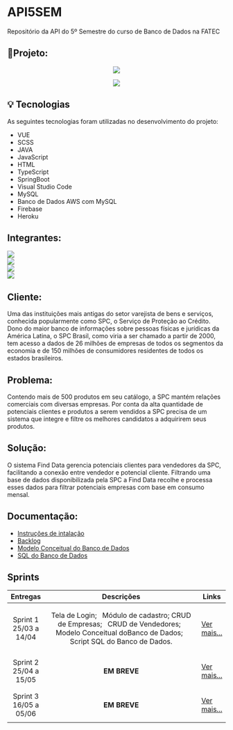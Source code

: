 # API5SEM
Repositório da API do 5º Semestre do curso de Banco de Dados na FATEC
## 📝Projeto:
<p align="center"> <img src = "https://user-images.githubusercontent.com/68132461/163346757-0757c301-4226-442f-aa6b-f75321aa10fe.png"> </p>
<p align="center"> <a href="https://finddata-frontend.web.app/#/sign-in"> <img src= "https://img.shields.io/badge/%F0%9F%9A%80-ACESSAR-blue"></a> </p>

## 💡 Tecnologias

As seguintes tecnologias foram utilizadas no desenvolvimento do projeto:
 - VUE
 - SCSS
 - JAVA
 - JavaScript
 - HTML
 - TypeScript
 - SpringBoot
 - Visual Studio Code
 - MySQL
 - Banco de Dados AWS com MySQL
 - Firebase
 - Heroku
 



## Integrantes:

<a href="https://www.linkedin.com/in/maxx-barcelos-aaa106b2"> <img src= "https://img.shields.io/badge/Maximiles%20Barcelos%20--%20Scrum%20Master-Linkedin-blue"></a> <br>
<a href="https://www.linkedin.com/in/bahij-noureddine-941b681b7/"> <img src= "https://img.shields.io/badge/Bahij%20Noureddine%20--%20Product%20Owner-Linkedin-blue"></a> <br>
<a href="https://www.linkedin.com/in/leonardo-gabriel-silva-11b8b8178/"> <img src= "https://img.shields.io/badge/Leonardo%20Gabriel-Linkedin-blue"></a> <br>
<a href="https://www.linkedin.com/mwlite/in/henrique-zucareli-santiago/"> <img src= "https://img.shields.io/badge/Henrique%20Zucareli-Linkedin-blue"></a> <br>

 ## Cliente:
Uma das instituições mais antigas do setor varejista de bens e serviços,
conhecida popularmente como SPC, o Serviço de Proteção ao Crédito. Dono do maior banco de
informações sobre pessoas físicas e jurídicas da América Latina, o SPC Brasil,
como viria a ser chamado a partir de 2000, tem acesso a dados de 26 milhões
de empresas de todos os segmentos da economia e de 150 milhões de
consumidores residentes de todos os estados brasileiros.

 ## Problema:
Contendo mais de 500 produtos em seu catálogo,  a SPC mantém relações comerciais com diversas empresas. Por conta da alta quantidade de potenciais clientes e produtos a serem vendidos a SPC precisa de um sistema que integre e filtre os melhores candidatos a adquirirem seus produtos.
 ## Solução:
 
O sistema Find Data gerencia potenciais clientes para vendedores da SPC, facilitando a conexão entre vendedor e potencial cliente. Filtrando uma base de dados disponibilizada pela SPC a Find Data recolhe e processa esses dados para filtrar potenciais empresas com base em consumo mensal.

 ## Documentação:
 - [Instruções de intalação](https://github.com/MaXximiles/API5-SEM/blob/main/Documentação/Instruções%20de%20instalação/README.md) 
 - [Backlog](https://github.com/MaXximiles/API5-SEM/tree/main/Documentação/User%20Story%20Cards)
 - [Modelo Conceitual do Banco de Dados](https://github.com/MaXximiles/API5-SEM/blob/main/Documentação/Database/MODELO_FISICO_v2.png)
 - [SQL do Banco de Dados](https://github.com/MaXximiles/API5-SEM/blob/main/Documentação/Database/BD_FIND_DATA_CREATE_v2.sql)

  
<h2>Sprints</h2>
       <table>
              <thead>
                     <th width=150px>Entregas</th>
                     <th width=100%>Descrições</th>
                     <th width=100px>Links</th>
              </thead>
              <tbody>
                     <tr>
                            <td align=center>Sprint 1<br> 25/03 a 14/04  </td>
                            <td ><p align=center> Tela de Login; &nbsp Módulo de cadastro; CRUD de Empresas; &nbsp CRUD de Vendedores; &nbsp Modelo Conceitual doBanco de Dados; &nbsp Script SQL do Banco de Dados.
                            <p align=center>   
                            </td>
                            <td><p><a href="https://github.com/MaXximiles/API5-SEM/blob/sprint-1/README.md">Ver mais...</a></p></td>
                     </tr>
                     <tr>
                            <td align=center>Sprint 2<br> 25/04 a 15/05</td>
                            <td> <p align=center>   <b>EM BREVE</b>               
                            <p align=center>                          
                            </p>
                            </td>
                            <td><p><a href="https://github.com/MaXximiles/API5-SEM/blob/sprint-2/README.md">Ver mais...</a></p></td>
                     </tr>
                     <tr>
                            <td align=center>Sprint 3<br> 16/05 a 05/06</td>
                            <td> <p align=center>                          
                      <p align=center>   <b>EM BREVE</b>                        
                      </p>
                      </td>
                            <td><p><a href="https://github.com/MaXximiles/API5-SEM/blob/sprint-3/README.md">Ver mais...</a></p></td>
                     </tr>
                     </tr>
              </tbody>
       </table>
